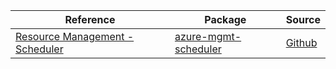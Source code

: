 | Reference | Package | Source |
|---|---|---|
|[Resource Management - Scheduler](mgmt-scheduler-readme.md)|[azure-mgmt-scheduler](https://pypi.org/project/azure-mgmt-scheduler)|[Github](https://github.com/Azure/azure-sdk-for-python)|
